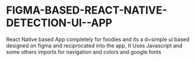 # FIGMA-BASED-REACT-NATIVE-DETECTION-UI--APP
React Native based App completely for foodies and its a d=simple ui based designed on figma and reciprocated into the app, It Uses Javascript and some others imports for navigation and colors and google fonts
